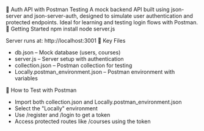 🔐 Auth API with Postman Testing
A mock backend API built using json-server and json-server-auth, designed to simulate user authentication and protected endpoints. Ideal for learning and testing login flows with Postman.
🚀 Getting Started
npm install
node server.js


Server runs at: http://localhost:3001
📁 Key Files
- db.json – Mock database (users, courses)
- server.js – Server setup with authentication
- collection.json – Postman collection for testing
- Locally.postman_environment.json – Postman environment with variables

🧪 How to Test with Postman
- Import both collection.json and Locally.postman_environment.json
- Select the "Locally" environment
- Use /register and /login to get a token
- Access protected routes like /courses using the token

